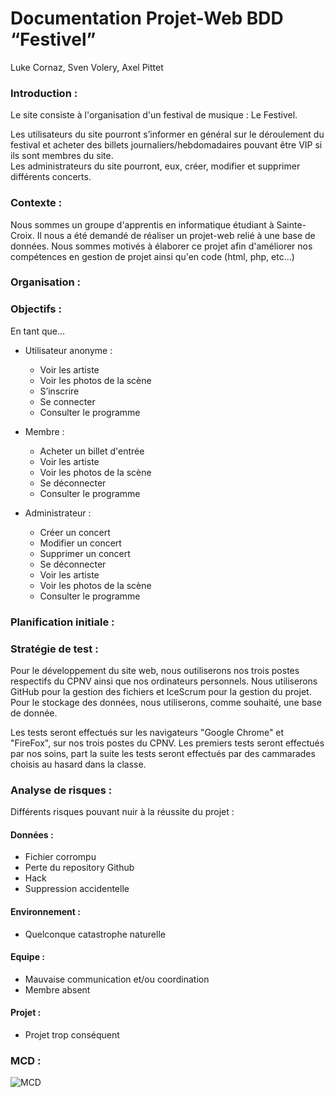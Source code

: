 # Documentation Projet-Web BDD “Festivel” #  
Luke Cornaz, Sven Volery, Axel Pittet

### Introduction :    
Le site consiste à l'organisation d'un festival de musique : Le Festivel.  

Les utilisateurs du site pourront s’informer en général sur le déroulement du festival et acheter des billets journaliers/hebdomadaires pouvant être VIP si ils sont membres du site.  
Les administrateurs du site pourront, eux, créer, modifier et supprimer différents concerts.

### Contexte :  

Nous sommes un groupe d'apprentis en informatique étudiant à Sainte-Croix. Il nous a été demandé de réaliser un projet-web relié à une base de données. Nous sommes motivés à élaborer ce projet afin d'améliorer nos compétences en gestion de projet ainsi qu'en code (html, php, etc...)

### Organisation :  

### Objectifs :    

En tant que...  

- Utilisateur anonyme :  
  - Voir les artiste  
  - Voir les photos de la scène  
  - S’inscrire  
  - Se connecter  
  - Consulter le programme  

- Membre :  
  - Acheter un billet d'entrée    
  - Voir les artiste  
  - Voir les photos de la scène  
  - Se déconnecter  
  - Consulter le programme  

- Administrateur :  
  - Créer un concert  
  - Modifier un concert  
  - Supprimer un concert  
  - Se déconnecter  
  - Voir les artiste  
  - Voir les photos de la scène  
  - Consulter le programme  


### Planification initiale :  




### Stratégie de test :  

Pour le développement du site web, nous outiliserons nos trois postes respectifs du CPNV ainsi que nos ordinateurs personnels. Nous utiliserons GitHub pour la gestion des fichiers et IceScrum pour la gestion du projet. Pour le stockage des données, nous utiliserons, comme souhaité, une base de donnée.

Les tests seront effectués sur les navigateurs "Google Chrome" et "FireFox", sur nos trois postes du CPNV. Les premiers tests seront effectués par nos soins, part la suite les tests seront effectués par des cammarades choisis au hasard dans la classe.


### Analyse de risques :  

Différents risques pouvant nuir à la réussite du projet :  

#### Données :  
- Fichier corrompu
- Perte du repository Github
- Hack
- Suppression accidentelle

#### Environnement :  
- Quelconque catastrophe naturelle

#### Equipe :  
- Mauvaise communication et/ou coordination
- Membre absent

#### Projet :  
- Projet trop conséquent  


### MCD :  

![MCD](https://github.com/Axwells/Festivel/blob/main/Documentation/MCD%201.0.png)
